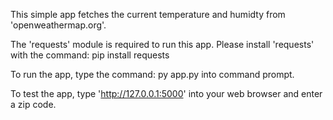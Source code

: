 This simple app fetches the current temperature and humidty from 'openweathermap.org'.

The 'requests' module is required to run this app.
Please install 'requests' with the command: pip install requests

To run the app, type the command: py app.py
into command prompt.

To test the app, type 'http://127.0.0.1:5000' into your web browser and enter a zip code.
